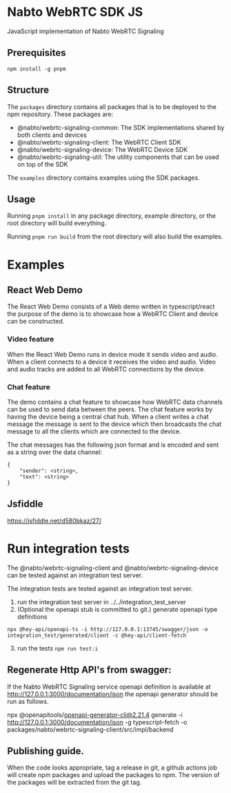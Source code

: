 # Nabto WebRTC SDK JS

JavaScript implementation of Nabto WebRTC Signaling


## Prerequisites
```
npm install -g pnpm
```

## Structure

The `packages` directory contains all packages that is to be deployed to the npm repository. These packages are:
 * @nabto/webrtc-signaling-common: The SDK implementations shared by both clients and devices
 * @nabto/webrtc-signaling-client: The WebRTC Client SDK
 * @nabto/webrtc-signaling-device: The WebRTC Device SDK
 * @nabto/webrtc-signaling-util: The utility components that can be used on top of the SDK

The `examples` directory contains examples using the SDK packages.

## Usage

Running `pnpm install` in any package directory, example directory, or the root directory will build everything.

Running `pnpm run build` from the root directory will also build the examples.

# Examples

## React Web Demo

The React Web Demo consists of a Web demo written in typescript/react the
purpose of the demo is to showcase how a WebRTC Client and device can be
constructed.

### Video feature

When the React Web Demo runs in device mode it sends video and audio. When a
client connects to a device it receives the video and audio. Video and audio
tracks are added to all WebRTC connections by the device.

### Chat feature

The demo contains a chat feature to showcase how WebRTC data channels can be used
to send data between the peers. The chat feature works by having the device
being a central chat hub. When a client writes a chat message the message is
sent to the device which then broadcasts the chat message to all the clients
which are connected to the device.

The chat messages has the following json format and is encoded and sent as a
string over the data channel:
```
{
    "sender": <string>,
    "text": <string>
}
```

## Jsfiddle

https://jsfiddle.net/d580bkaz/27/

# Run integration tests

The @nabto/webrtc-signaling-client and @nabto/webrtc-signaling-device can be
tested against an integration test server.

The integration tests are tested against an integration test server.

1. run the integration test server in ../../integration_test_server
2. (Optional the openapi stub is committed to git.) generate openapi type definitions

```
npx @hey-api/openapi-ts -i http://127.0.0.1:13745/swagger/json -o integration_test/generated/client -c @hey-api/client-fetch
```

3. run the tests `npm run test:i`

## Regenerate Http API's from swagger:

If the Nabto WebRTC Signaling service openapi definition is available at http://127.0.0.1:3000/documentation/json the openapi generator should be run as follows.


npx @openapitools/openapi-generator-cli@2.21.4 generate -i http://127.0.0.1:3000/documentation/json -g typescript-fetch -o packages/nabto/webrtc-signaling-client/src/impl/backend

## Publishing guide.

When the code looks appropriate, tag a release in git, a github actions job will
create npm packages and upload the packages to npm. The version of the packages
will be extracted from the git tag.

